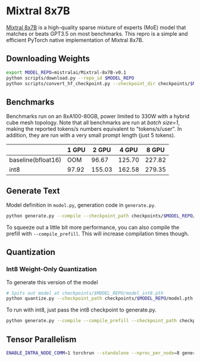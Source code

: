 # Mixtral 8x7B
[Mixtral 8x7B](https://mistral.ai/news/mixtral-of-experts/) is a high-quality sparse mixture of experts (MoE) model that matches or beats GPT3.5 on most benchmarks. This repro is a simple and efficient PyTorch native implementation of Mixtral 8x7B.

## Downloading Weights

```bash
export MODEL_REPO=mistralai/Mixtral-8x7B-v0.1
python scripts/download.py --repo_id $MODEL_REPO
python scripts/convert_hf_checkpoint.py --checkpoint_dir checkpoints/$MODEL_REPO
```

## Benchmarks
Benchmarks run on an 8xA100-80GB, power limited to 330W with a hybrid cube mesh topology. Note that all benchmarks are run at *batch size=1*, making the reported tokens/s numbers equivalent to "tokens/s/user". In addition, they are run with a very small prompt length (just 5 tokens).

|                  |   1 GPU |    2 GPU  | 4 GPU  |    8 GPU   |
|------------------|---------|-----------|--------|------------|
|baseline(bfloat16)|    OOM  |    96.67  | 125.70 |  227.82    |
|        int8      |   97.92 |   155.03  | 162.58 |  279.35    |


## Generate Text

Model definition in `model.py`, generation code in `generate.py`.

```bash
python generate.py --compile --checkpoint_path checkpoints/$MODEL_REPO/model.pth --prompt "Hello, my name is"
```

To squeeze out a little bit more performance, you can also compile the prefill with `--compile_prefill`. This will increase compilation times though.

## Quantization
### Int8 Weight-Only Quantization
To generate this version of the model
```bash
# Spits out model at checkpoints/$MODEL_REPO/model_int8.pth
python quantize.py --checkpoint_path checkpoints/$MODEL_REPO/model.pth --mode int8
```
To run with int8, just pass the int8 checkpoint to generate.py.
```bash
python generate.py --compile --compile_prefill --checkpoint_path checkpoints/$MODEL_REPO/model_int8.pth
```

## Tensor Parallelism
```bash
ENABLE_INTRA_NODE_COMM=1 torchrun --standalone --nproc_per_node=8 generate.py --compile --compile_prefill --checkpoint_path checkpoints/$MODEL_REPO/model.pth
```
